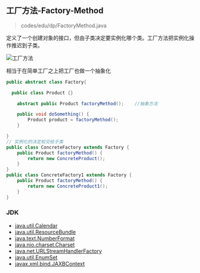 ## 工厂方法-Factory-Method

> codes/edu/dp/FactoryMethod.java

定义了一个创建对象的接口，但由子类决定要实例化哪个类。工厂方法把实例化操作推迟到子类。

![工厂方法](../pic/工厂方法.png)

相当于在简单工厂之上把工厂也做一个抽象化
```java
public abstract class Factory{

  public class Product {}

	abstract public Product factoryMethod();	//抽象方法

	public void doSomething() {
		Product product = factoryMethod();
	}

}
// 实例化的决定权交给子类
public class ConcreteFactory extends Factory {
    public Product factoryMethod() {
        return new ConcreteProduct();
    }
}
public class ConcreteFactory1 extends Factory {
    public Product factoryMethod() {
        return new ConcreteProduct1();
    }
}
```

### JDK

- [java.util.Calendar](http://docs.oracle.com/javase/8/docs/api/java/util/Calendar.html#getInstance--)
- [java.util.ResourceBundle](http://docs.oracle.com/javase/8/docs/api/java/util/ResourceBundle.html#getBundle-java.lang.String-)
- [java.text.NumberFormat](http://docs.oracle.com/javase/8/docs/api/java/text/NumberFormat.html#getInstance--)
- [java.nio.charset.Charset](http://docs.oracle.com/javase/8/docs/api/java/nio/charset/Charset.html#forName-java.lang.String-)
- [java.net.URLStreamHandlerFactory](http://docs.oracle.com/javase/8/docs/api/java/net/URLStreamHandlerFactory.html#createURLStreamHandler-java.lang.String-)
- [java.util.EnumSet](https://docs.oracle.com/javase/8/docs/api/java/util/EnumSet.html#of-E-)
- [javax.xml.bind.JAXBContext](https://docs.oracle.com/javase/8/docs/api/javax/xml/bind/JAXBContext.html#createMarshaller--)
